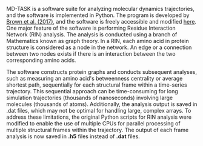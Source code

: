 MD-TASK is a software suite for analyzing molecular dynamics trajectories, and the software is implemented in Python. The program is developed by [Brown et al. (2017)](https://pmc.ncbi.nlm.nih.gov/articles/PMC5860072/), and the software is freely accessible and modified [here](https://github.com/RUBi-ZA/MD-TASK). One major feature of the software is performing Residue Interaction Network (RIN) analysis. The analysis is conducted using a branch of Mathematics known as graph theory. In a RIN, each amino acid in protein structure is considered as a node in the network. An edge or a connection between two nodes exists if there is an interaction between the two corresponding amino acids.
	
The software constructs protein graphs and conducts subsequent analyses, such as measuring an amino acid's betweenness centrality or average shortest path, sequentially for each structural frame within a time-series trajectory. This sequential approach can be time-consuming for long simulation trajectories (thousands of nanoseconds) involving large molecules (thousands of atoms). Additionally, the analysis output is saved in .dat files, which may not be optimal for handling large, complex arrays. To address these limitations, the original Python scripts for RIN analysis were modified to enable the use of multiple CPUs for parallel processing of multiple structural frames within the trajectory. The output of each frame analysis is now saved in **.h5** files instead of **.dat** files.
